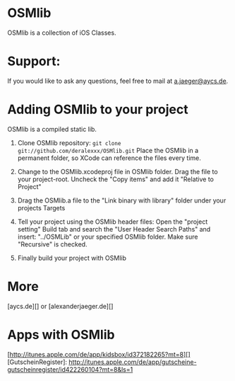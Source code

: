 OSMlib
======

OSMlib is a collection of iOS Classes.

Support:
========

If you would like to ask any questions, feel free to mail at a.jaeger@aycs.de.

Adding OSMlib to your project
=============================

OSMlib is a compiled static lib.

1. Clone OSMlib repository: `git clone git://github.com/deralexxx/OSMlib.git`
Place the OSMlib in a permanent folder, so XCode can reference the files every time.

2. Change to the OSMlib.xcodeproj file in OSMlib folder. Drag the file to your project-root. Uncheck the "Copy items" and add it "Relative to Project"

3. Drag the OSMlib.a file to the "Link binary with library" folder under your projects Targets

4. Tell your project using the OSMlib header files: Open the "project setting" Build tab and search the "User Header Search Paths" and insert: "../OSMLib" or your specified OSMlib folder. Make sure "Recursive" is checked.

5. Finally build your project with OSMlib

More
====

[aycs.de][]
or
[alexanderjaeger.de][]

Apps with OSMlib
================

[http://itunes.apple.com/de/app/kidsbox/id372182265?mt=8][]
[GutscheinRegister]: http://itunes.apple.com/de/app/gutscheine-gutscheinregister/id422260104?mt=8&ls=1
